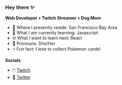 ### Hey there ✨

**Web Developer ٭ Twitch Streamer ٭ Dog Mom**

- 🌉 Where I presently reside: San Francisco Bay Area
- 🌱 What I am currently learning: Javascript 
- 🤓 What I want to learn next: React 
- 👩 Pronouns: She/Her
- ⚡ Fun fact: I love to collect Pokemon cards!

**Socials**
- 🖱️ [Twitch](https://www.twitch.tv/melodydev)
- 📱 [Twitter](https://twitter.com/melodymdev)


